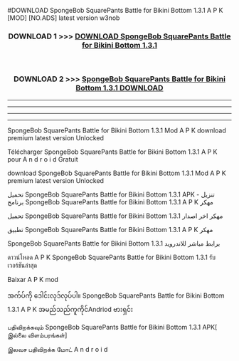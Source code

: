 #DOWNLOAD SpongeBob SquarePants  Battle for Bikini Bottom 1.3.1 A P K [MOD] [NO.ADS] latest version w3nob



<div align="center">

<h3>DOWNLOAD 1 >>> <a href="https://teeasianyam.web.app?sq=SpongeBob SquarePants  Battle for Bikini Bottom 1.3.1">DOWNLOAD SpongeBob SquarePants  Battle for Bikini Bottom 1.3.1 </a></h3><br>

<h3>DOWNLOAD 2 >>> <a href="https://teeasianyam.web.app?sq=SpongeBob SquarePants  Battle for Bikini Bottom 1.3.1 ">SpongeBob SquarePants  Battle for Bikini Bottom 1.3.1  DOWNLOAD </a></h3>

</div>


----------------------------------------------------------

----------------------------------------------------------

----------------------------------------------------------

----------------------------------------------------------


SpongeBob SquarePants  Battle for Bikini Bottom 1.3.1  Mod A P K download premium latest version Unlocked

Télécharger SpongeBob SquarePants  Battle for Bikini Bottom 1.3.1  A P K pour A n d r o i d Gratuit

download SpongeBob SquarePants  Battle for Bikini Bottom 1.3.1  Mod A P K premium latest version Unlocked

تحميل SpongeBob SquarePants  Battle for Bikini Bottom 1.3.1  APK - تنزيل برنامج SpongeBob SquarePants  Battle for Bikini Bottom 1.3.1  A P K مهكر

تحميل SpongeBob SquarePants  Battle for Bikini Bottom 1.3.1  مهكر اخر اصدار

تطبيق SpongeBob SquarePants  Battle for Bikini Bottom 1.3.1  A P K مهكر

SpongeBob SquarePants  Battle for Bikini Bottom 1.3.1  برابط مباشر للاندرويد

ดาวน์โหลด A P K SpongeBob SquarePants  Battle for Bikini Bottom 1.3.1  รับเวอร์ชันล่าสุด

Baixar A P K mod

အက်ပ်ကို ဒေါင်းလုဒ်လုပ်ပါ။ SpongeBob SquarePants  Battle for Bikini Bottom 1.3.1  A P K အမည်သည်ကူကိုင်Andriod ဗားရှင်း

பதிவிறக்கவும் SpongeBob SquarePants  Battle for Bikini Bottom 1.3.1  APK[ இல்லை விளம்பரங்கள்] 
 
இலவச பதிவிறக்க மோட் A n d r o i d



